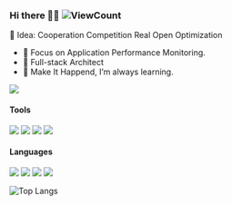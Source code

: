 ### Hi there 👋😊  ![ViewCount](https://views.whatilearened.today/views/github/itzhaolin/itzhaolin.svg)

 💬 Idea: Cooperation  Competition  Real  Open  Optimization

- 🔭 Focus on Application Performance Monitoring.
- 👯 Full-stack Architect
- 🌱 Make It Happend, I’m always learning.

<!--
**itzhaolin/itzhaolin** is a ✨ _special_ ✨ repository because its `README.md` (this file) appears on your GitHub profile.

Here are some ideas to get you started:

- 🔭 I’m currently working on ...
- 🌱 I’m currently learning ...
- 👯 I’m looking to collaborate on ...
- 🤔 I’m looking for help with ...
- 💬 Ask me about ...
- 📫 How to reach me: ...
- 😄 Pronouns: ...
- ⚡ Fun fact: ...
-->

![](https://github-readme-stats.vercel.app/api?username=Jooolee&show_icons=true)



#### Tools

[![](https://img.shields.io/badge/Gitlab%20%20-Code-blue?style=flat-square&logo=gitlab&logoColor=white)](https://about.gitlab.com/)
[![](https://img.shields.io/badge/Visual%20Studio%20%20-Code-blue?style=flat-square&logo=visualstudiocode&logoColor=white)](https://code.visualstudio.com/)
[![](https://img.shields.io/badge/Windows-11-2376bc?style=flat-square&logo=windows&logoColor=white)](https://www.microsoft.com/windows/get-windows-10)
[![](https://img.shields.io/badge/-Docker-2496ED?style=flat-square&logo=docker&logoColor=ffffff)](https://www.docker.com/)


#### Languages

[![](https://img.shields.io/badge/javascript-blue?logo=javascript)](https://www.javascript.com/)
[![](https://shields.io/badge/TypeScript-3178C6?logo=TypeScript&logoColor=FFF&style=flat-square)](https://www.typescriptlang.org/)
[![](https://img.shields.io/badge/-Go-00ADD8?style=flat-square&logo=go&logoColor=white)](https://golang.org/)
[![](https://img.shields.io/badge/-Python-3776AB?style=flat-square&logo=python&logoColor=white)](https://www.python.org/)

![Top Langs](https://github-readme-stats.vercel.app/api/top-langs/?username=itzhaolin&layout=compact&hide=html,css)
